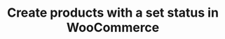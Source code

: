 ---
title: "Create products with a set status in WooCommerce"
name: "channelmeta_woocommerce"
key: "create_product_status"
description: "If set, it will use this status only when creating a new product, default is publish"
user_friendly_description: "When Stock2Shop has been configured to create products on WooCommerce, we can also set the product status in WooCommerce. By default the product status is published (publish)."
default: "publish"
values: []
tags: [channelmeta,woocommerce]
type: "meta"
process: "products"
headless: true
---
